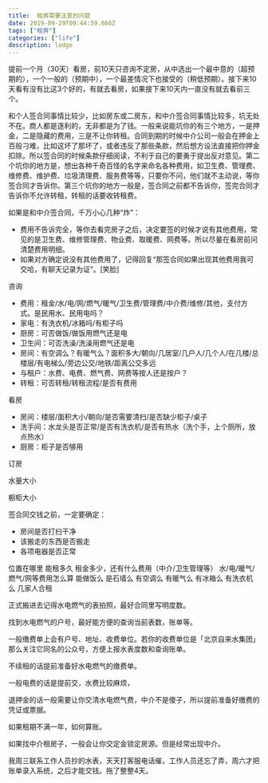 ```yaml
---
title:  租房需要注意的问题
date: 2019-09-29T09:44:59.666Z
tags: ["租房"]
categories: ["life"]
description: lodge
---
```


提前一个月（30天）看房，前10天只咨询不定房，从中选出一个最中意的（超预期的），一个一般的（预期中），一个最差情况下也接受的（稍低预期）。接下来10天看有没有比这3个好的，有就去看房，如果接下来10天内一直没有就去看前三个。

和个人签合同事情比较少，比如房东或二房东，和中介签合同事情比较多，坑无处不在。商人都是逐利的，无非都是为了钱。一般来说能坑你的有三个地方，一是押金，二是隐藏的费用，三是不让你转租。合同到期的时候中介公司一般会在押金上百般刁难，比如这坏了那坏了，或者违反了那些条款，然后想方设法直接把你押金扣除。所以签合同的时候条款仔细阅读，不利于自己的要勇于提出反对意见。第二个坑你的地方是，想出各种千奇百怪的名字来命名各种费用，如卫生费、管理费、维修费、维护费、垃圾清理费、服务费等等，只要你不问，他们就不主动说，等你签合同才告诉你。第三个坑你的地方一般是，签合同之前都不告诉你，签完合同才告诉你不允许转租，转租的话要收转租费。

如果是和中介签合同，千万小心几种“炸”：
- 费用不告诉完全，等你去看完房子之后，决定要签的时候才说有其他费用，常见的是卫生费、维修管理费、物业费、取暖费、网费等。所以尽量在看房前问清楚费用明细。
- 如果对方确定说没有其他费用了，记得回复“那签合同如果出现其他费用我可交哈，有聊天记录为证”。[笑脸]

咨询
- 费用：租金/水/电/网/燃气/暖气/卫生费/管理费/中介费/维修/其他，支付方式。是民用水、民用电吗？
- 家电：有洗衣机/冰箱吗/有柜子吗
- 厨房：可否做饭/做饭用燃气还是电
- 卫生间：可否洗澡/洗澡用燃气还是电
- 房间：有空调么？有暖气么？面积多大/朝向/几居室/几户人/几个人/在几楼/总楼层/有电梯么/旁边公交/地铁/距离公交多远
- 与租户：水费、电费、燃气费、网费等按人还是按户？
- 转租：可否转租/转租流程/是否有费用


看房
- 房间：楼层/面积大小/朝向/是否需要清扫/是否缺少柜子/桌子
- 洗手间：水龙头是否正常/是否有洗衣机/是否有热水（洗个手，上个厕所，放点热水）
- 厨房：柜子是否够用

订房

水量大小




橱柜大小



签合同交钱之前，一定要确定：  
- 房间是否打扫干净
- 该搬走的东西是否搬走
- 各项电器是否正常


位置在哪里
能租多久
租金多少，还有什么费用（中介/卫生管理等）
水/电/暖气/燃气/网等费用怎么算
能做饭么
是石墙么
有空调么
有暖气么
有冰箱么
有洗衣机么
几家人合租


正式搬进去记得水电燃气的表拍照，最好合同里写明度数。

找到水电燃气的户号，最好能方便的查询当前表数，账单等。

一般缴费单上会有户号、地址、收费单位。若你的收费单位是「北京自来水集团」那么关注它同名的公众号，方便上报水表度数和查询账单。

不续租的话提前准备好水电燃气的缴费单。

一般电费的话是提前交，水费比较麻烦，

退押金的话一般需要让你交清水电燃气费，中介不是傻子，所以提前准备好缴费的凭证或票据。

如果租期不满一年，如何算账。

如果找中介租房子，一般会让你交定金锁定房源。但是经常出现中介。

我周三联系工作人员抄的水表，天天打客服电话催，工作人员还忘了弄，周六才把账单录入系统，之后才能交钱。拖了整整4天。